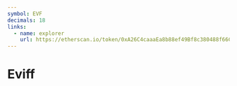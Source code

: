 ```yaml
---
symbol: EVF
decimals: 18
links:
  - name: explorer
    url: https://etherscan.io/token/0xA26C4caaaEa8b88ef49Bf8c380488f66C2d807Ae
---
```


# Eviff
